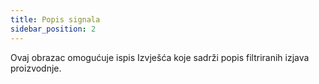```yaml
---
title: Popis signala
sidebar_position: 2
---
```


Ovaj obrazac omogućuje ispis Izvješća koje sadrži popis filtriranih izjava proizvodnje.    